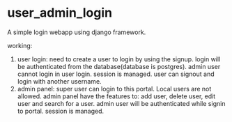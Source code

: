 # user_admin_login

A simple login webapp using django framework.

working:

1. user login:
   need to create a user to login by using the signup.
   login will be authenticated from the database(database is postgres).
   admin user cannot login in user login.
   session is managed.
   user can signout and login with another username.
2. admin panel:
   super user can login to this portal. Local users are not allowed.
   admin panel have the features to: add user, delete user, edit user and search for a user.
   admin user will be authenticated while signin to portal.
   session is managed.


   
